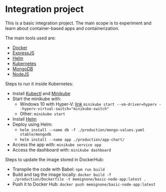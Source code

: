 # Integration project
This is a basic integration project. The main scope is to experiment and learn about container-based apps and containerization.

The main tools used are:
- [Docker](https://hub.docker.com/)
- [ExpressJS](https://expressjs.com/)
- [Helm](https://docs.helm.sh/)
- [Kubernetes](https://kubernetes.io/docs/)
- [MongoDB](https://docs.mongodb.com/)
- [NodeJS](https://nodejs.org/en/docs/)

Steps to run it inside Kubernetes:
- Install [Kubectl](https://kubernetes.io/docs/tasks/tools/install-kubectl/) and [Minikube](https://kubernetes.io/docs/tasks/tools/install-minikube/)
- Start the minikube with:
    - Windows 10 with Hyper-V: [link](https://medium.com/@JockDaRock/minikube-on-windows-10-with-hyper-v-6ef0f4dc158c) `minikube start --vm-driver=hyperv --hyperv-virtual-switch="minikube-switch"`
    - Other: `minikube start`
- Install [Helm](https://docs.helm.sh/using_helm/#quickstart)
- Deploy using Helm:
    - `helm install --name db -f ./production/mongo-values.yaml stable/mongodb`
    - `helm install --name app ./production/app-chart/`
- Access the app with: `minikube service app`
- Access the dashboard with: `minikube dashboard`

Steps to update the image stored in DockerHub:
- Transpile the code with Babel: `npm run build`
- Build and tag the image locally: `docker build -f ./production/Dockerfile -t memignone/basic-node-app:latest .`
- Push it to Docker Hub: `docker push memignone/basic-node-app:latest`
